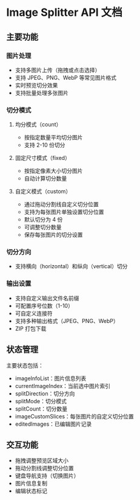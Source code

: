 # Image Splitter API 文档

## 主要功能

### 图片处理
- 支持多图片上传（拖拽或点击选择）
- 支持 JPEG、PNG、WebP 等常见图片格式
- 实时预览切分效果
- 支持批量处理多张图片

### 切分模式
1. 均分模式（count）
   - 按指定数量平均切分图片
   - 支持 2-10 份切分

2. 固定尺寸模式（fixed）
   - 按指定像素大小切分图片
   - 自动计算切分数量

3. 自定义模式（custom）
   - 通过拖动分割线自定义切分位置
   - 支持为每张图片单独设置切分位置
   - 默认切分为 4 份
   - 可调整切分数量
   - 保存每张图片的切分设置

### 切分方向
- 支持横向（horizontal）和纵向（vertical）切分

### 输出设置
- 支持自定义输出文件名前缀
- 可配置序号位数（1-10）
- 可自定义连接符
- 支持多种输出格式（JPEG、PNG、WebP）
- ZIP 打包下载

## 状态管理
主要状态包括：
- imageInfoList：图片信息列表
- currentImageIndex：当前选中图片索引
- splitDirection：切分方向
- splitMode：切分模式
- splitCount：切分数量
- imageCustomSlices：每张图片的自定义切分位置
- editedImages：已编辑图片记录

## 交互功能
- 拖拽调整预览区域大小
- 拖动分割线调整切分位置
- 键盘导航支持（切换图片）
- 图片信息复制
- 编辑状态标记
